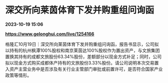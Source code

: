 # 深交所向莱茵体育下发并购重组问询函

**2023-10-19 15:06**

**https://www.gelonghui.com/live/1254166**

格隆汇10月19日｜深交所向莱茵体育下发并购重组问询函，报告书显示，公司拟以持有的杭州枫潭100%股权和南京莱茵达100%股权作为置出资产，与文旅集团置换其持有的成都文旅股份63.34%股份，差额部分以现金方式补足；同时，公司拟以现金方式购买成都体产持有的文旅股份3.33%股份。请公司说明本次交易置入资产主营业务中是否涉及有关行业主管部门审批或前置许可，是否符合国家产业政策等情形。